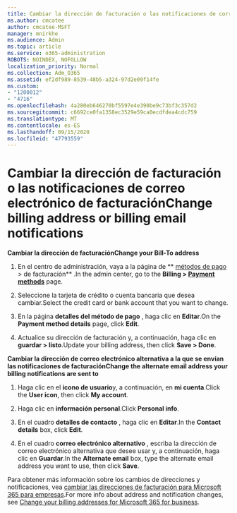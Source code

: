 ```yaml
---
title: Cambiar la dirección de facturación o las notificaciones de correo electrónico de facturación
ms.author: cmcatee
author: cmcatee-MSFT
manager: mnirkhe
ms.audience: Admin
ms.topic: article
ms.service: o365-administration
ROBOTS: NOINDEX, NOFOLLOW
localization_priority: Normal
ms.collection: Adm_O365
ms.assetid: ef2df989-8539-48b5-a324-97d2e09f14fe
ms.custom:
- "1200012"
- "4716"
ms.openlocfilehash: 4a280eb646270bf5597e4e390be9c73bf3c357d2
ms.sourcegitcommit: c6692ce0fa1358ec3529e59ca0ecdfdea4cdc759
ms.translationtype: MT
ms.contentlocale: es-ES
ms.lasthandoff: 09/15/2020
ms.locfileid: "47793559"
---
```

# <a name="change-billing-address-or-billing-email-notifications"></a><span data-ttu-id="dee15-102">Cambiar la dirección de facturación o las notificaciones de correo electrónico de facturación</span><span class="sxs-lookup"><span data-stu-id="dee15-102">Change billing address or billing email notifications</span></span>

<span data-ttu-id="dee15-103">**Cambiar la dirección de facturación**</span><span class="sxs-lookup"><span data-stu-id="dee15-103">**Change your Bill-To address**</span></span>

1. <span data-ttu-id="dee15-104">En el centro de administración, vaya a la página de \*\* [métodos de pago](https://go.microsoft.com/fwlink/p/?linkid=2018806) > de facturación\*\* .</span><span class="sxs-lookup"><span data-stu-id="dee15-104">In the admin center, go to the **Billing > [Payment methods](https://go.microsoft.com/fwlink/p/?linkid=2018806)** page.</span></span>

2. <span data-ttu-id="dee15-105">Seleccione la tarjeta de crédito o cuenta bancaria que desea cambiar.</span><span class="sxs-lookup"><span data-stu-id="dee15-105">Select the credit card or bank account that you want to change.</span></span>

3. <span data-ttu-id="dee15-106">En la página **detalles del método de pago** , haga clic en **Editar**.</span><span class="sxs-lookup"><span data-stu-id="dee15-106">On the **Payment method details** page, click **Edit**.</span></span>

4. <span data-ttu-id="dee15-107">Actualice su dirección de facturación y, a continuación, haga clic en **guardar > listo**.</span><span class="sxs-lookup"><span data-stu-id="dee15-107">Update your billing address, then click **Save > Done**.</span></span>

<span data-ttu-id="dee15-108">**Cambiar la dirección de correo electrónico alternativa a la que se envían las notificaciones de facturación**</span><span class="sxs-lookup"><span data-stu-id="dee15-108">**Change the alternate email address your billing notifications are sent to**</span></span> 

1. <span data-ttu-id="dee15-109">Haga clic en el **icono de usuario**y, a continuación, en **mi cuenta**.</span><span class="sxs-lookup"><span data-stu-id="dee15-109">Click the **User icon**, then click **My account**.</span></span>

2. <span data-ttu-id="dee15-110">Haga clic en **información personal**.</span><span class="sxs-lookup"><span data-stu-id="dee15-110">Click **Personal info**.</span></span>

3. <span data-ttu-id="dee15-111">En el cuadro **detalles de contacto** , haga clic en **Editar**.</span><span class="sxs-lookup"><span data-stu-id="dee15-111">In the **Contact details** box, click **Edit**.</span></span>

4. <span data-ttu-id="dee15-112">En el cuadro **correo electrónico alternativo** , escriba la dirección de correo electrónico alternativa que desee usar y, a continuación, haga clic en **Guardar**.</span><span class="sxs-lookup"><span data-stu-id="dee15-112">In the **Alternate email** box, type the alternate email address you want to use, then click **Save**.</span></span>

<span data-ttu-id="dee15-113">Para obtener más información sobre los cambios de direcciones y notificaciones, vea [cambiar las direcciones de facturación para Microsoft 365 para empresas](https://docs.microsoft.com/microsoft-365/commerce/billing-and-payments/change-your-billing-addresses?view=o365-worldwide).</span><span class="sxs-lookup"><span data-stu-id="dee15-113">For more info about address and notification changes, see [Change your billing addresses for Microsoft 365 for business](https://docs.microsoft.com/microsoft-365/commerce/billing-and-payments/change-your-billing-addresses?view=o365-worldwide).</span></span>
